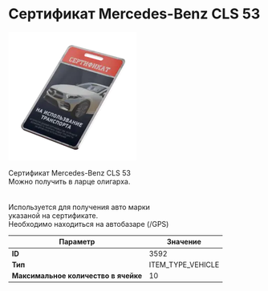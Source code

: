 # Сертификат Mercedes-Benz CLS 53

![Item Image](../img/3592.webp?raw=true)

Сертификат Mercedes-Benz CLS 53<br>Можно получить в ларце олигарха.<br><br><br>Используется для получения авто марки <br>указаной на сертификате.<br>Необходимо находиться на автобазаре (/GPS)


| Параметр | Значение |
|----------|----------|
| **ID** | 3592 |
| **Тип** | ITEM_TYPE_VEHICLE |
| **Максимальное количество в ячейке** | 10 |

